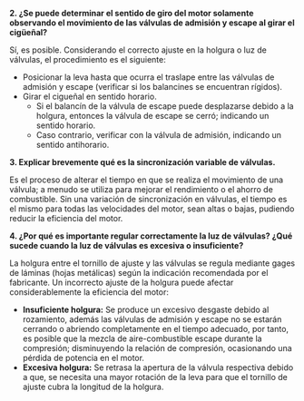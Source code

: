 **2. ¿Se puede determinar el sentido de giro del motor solamente observando el movimiento de las válvulas de admisión y escape al girar el cigüeñal?**

Sí, es posible. Considerando el correcto ajuste en la holgura o luz de válvulas, el procedimiento es el siguiente:

- Posicionar la leva hasta que ocurra el traslape entre las válvulas de admisión y escape (verificar si los balancines se encuentran rígidos).
-  Girar el cigueñal en sentido horario.
   - Si el balancín de la válvula de escape puede desplazarse debido a la holgura, entonces la válvula de escape se cerró; indicando un sentido horario.
   - Caso contrario, verificar con la válvula de admisión, indicando un sentido antihorario.

**3. Explicar brevemente qué es la sincronización variable de válvulas.**

Es el proceso de alterar el tiempo en que se realiza el movimiento de una válvula; a menudo se utiliza para mejorar el rendimiento o el ahorro de combustible. Sin una variación de sincronización en válvulas, el tiempo es el mismo para todas las velocidades del motor, sean altas o bajas, pudiendo reducir la eficiencia del motor.

**4. ¿Por qué es importante regular correctamente la luz de válvulas? ¿Qué sucede cuando la luz de válvulas es excesiva o insuficiente?**

La holgura entre el tornillo de ajuste y las válvulas se regula mediante gages de láminas (hojas metálicas) según la indicación recomendada por el fabricante. Un incorrecto ajuste de la holgura puede afectar considerablemente la eficiencia del motor:

- **Insuficiente holgura:** Se produce un excesivo desgaste debido al rozamiento, además las válvulas de admisión y escape no se estarán cerrando o abriendo completamente en el tiempo adecuado, por tanto, es posible que la mezcla de aire-combustible escape durante la compresión; disminuyendo la relación de compresión, ocasionando una pérdida de potencia en el motor.
- **Excesiva holgura:** Se retrasa la apertura de la válvula respectiva debido a que, se necesita una mayor rotación de la leva para que el tornillo de ajuste cubra la longitud de la holgura.